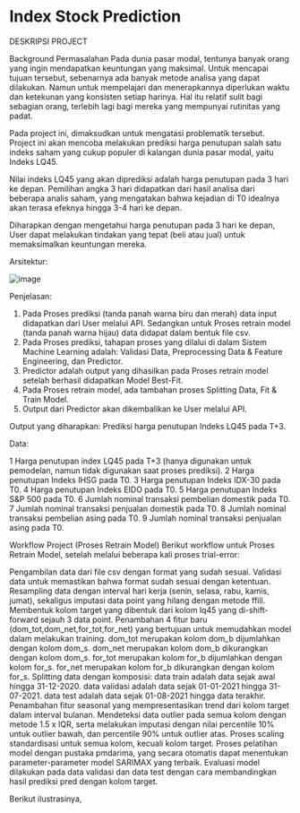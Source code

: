 # Index Stock Prediction

DESKRIPSI PROJECT

Background Permasalahan
Pada dunia pasar modal, tentunya banyak orang yang ingin mendapatkan keuntungan yang maksimal. Untuk mencapai tujuan tersebut, sebenarnya ada banyak metode analisa yang dapat dilakukan. Namun untuk mempelajari dan menerapkannya diperlukan waktu dan ketekunan yang konsisten setiap harinya. Hal itu relatif sulit bagi sebagian orang, terlebih lagi bagi mereka yang mempunyai rutinitas yang padat.

Pada project ini, dimaksudkan untuk mengatasi problematik tersebut. Project ini akan mencoba melakukan prediksi harga penutupan salah satu indeks saham yang cukup populer di kalangan dunia pasar modal, yaitu Indeks LQ45.

Nilai indeks LQ45 yang akan diprediksi adalah harga penutupan pada 3 hari ke depan. Pemilihan angka 3 hari didapatkan dari hasil analisa dari beberapa analis saham, yang mengatakan bahwa kejadian di T0 idealnya akan terasa efeknya hingga 3-4 hari ke depan.

Diharapkan dengan mengetahui harga penutupan pada 3 hari ke depan, User dapat melakukan tindakan yang tepat (beli atau jual) untuk memaksimalkan keuntungan mereka.

Arsitektur:

![image](https://github.com/diyouva/StockPredict_LQ45/assets/82955663/07651e66-222f-47ca-bc3b-e1ac14372da4)

Penjelasan:

1. Pada Proses prediksi (tanda panah warna biru dan merah) data input didapatkan dari User melalui API. Sedangkan untuk Proses retrain model (tanda panah warna hijau) data didapat dalam bentuk file csv.
2. Pada Proses prediksi, tahapan proses yang dilalui di dalam Sistem Machine Learning adalah: Validasi Data, Preprocessing Data & Feature Engineering, dan Predictor.
3. Predictor adalah output yang dihasilkan pada Proses retrain model setelah berhasil didapatkan Model Best-Fit.
4. Pada Proses retrain model, ada tambahan proses Splitting Data, Fit & Train Model.
5. Output dari Predictor akan dikembalikan ke User melalui API.

Output yang diharapkan: Prediksi harga penutupan Indeks LQ45 pada T+3.

Data:

1 Harga penutupan index LQ45 pada T+3 (hanya digunakan untuk pemodelan, namun tidak digunakan saat proses prediksi).
2 Harga penutupan Indeks IHSG pada T0.
3 Harga penutupan Indeks IDX-30 pada T0.
4 Harga penutupan Indeks EIDO pada T0.
5 Harga penutupan Indeks S&P 500 pada T0.
6 Jumlah nominal transaksi pembelian domestik pada T0.
7 Jumlah nominal transaksi penjualan domestik pada T0.
8 Jumlah nominal transaksi pembelian asing pada T0.
9 Jumlah nominal transaksi penjualan asing pada T0.

Workflow Project (Proses Retrain Model)
Berikut workflow untuk Proses Retrain Model, setelah melalui beberapa kali proses trial-error:

Pengambilan data dari file csv dengan format yang sudah sesuai.
Validasi data untuk memastikan bahwa format sudah sesuai dengan ketentuan.
Resampling data dengan interval hari kerja (senin, selasa, rabu, kamis, jumat), sekaligus imputasi data point yang hilang dengan metode ffill.
Membentuk kolom target yang dibentuk dari kolom lq45 yang di-shift-forward sejauh 3 data point.
Penambahan 4 fitur baru (dom_tot,dom_net,for_tot,for_net) yang bertujuan untuk memudahkan model dalam melakukan training.
dom_tot merupakan kolom dom_b dijumlahkan dengan kolom dom_s.
dom_net merupakan kolom dom_b dikurangkan dengan kolom dom_s.
for_tot merupakan kolom for_b dijumlahkan dengan kolom for_s.
for_net merupakan kolom for_b dikurangkan dengan kolom for_s.
Splitting data dengan komposisi:
data train adalah data sejak awal hingga 31-12-2020.
data validasi adalah data sejak 01-01-2021 hingga 31-07-2021.
data test adalah data sejak 01-08-2021 hingga data terakhir.
Penambahan fitur seasonal yang mempresentasikan trend dari kolom target dalam interval bulanan.
Mendeteksi data outlier pada semua kolom dengan metode 1.5 x IQR, serta melakukan imputasi dengan nilai percentile 10% untuk outlier bawah, dan percentile 90% untuk outlier atas.
Proses scaling standardisasi untuk semua kolom, kecuali kolom target.
Proses pelatihan model dengan pustaka pmdarima, yang secara otomatis dapat menentukan parameter-parameter model SARIMAX yang terbaik.
Evaluasi model dilakukan pada data validasi dan data test dengan cara membandingkan hasil prediksi pred dengan kolom target.

Berikut ilustrasinya,
